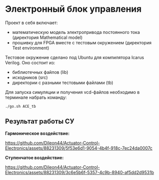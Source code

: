 # Электронный блок управления

Проект в себя включает:
* математическую модель электропривода постоянного тока (директория Mathematical model)
* прошивку для FPGA вместе с тестовым окружением (директория Test environment)

Тестовое окружение сделано под Ubuntu для компилятора Icarus Verilog. Оно состоит из:
- библиотечных файлов (lib)
- исходников (src)
- директории с разными тестовыми файлами (tb)

Для запуска симуляции и получения vcd-файлов необходимо в терминале набрать команду:
    
    ./go.sh ACE_tb

## Результат работы СУ

**Гармоническое воздействие:**

https://github.com/Dileon44/Actuator-Control-Electronics/assets/88231309/5f53e6d1-9054-4b4f-918c-7ec24da0007c

**Ступенчатое воздействие:**

https://github.com/Dileon44/Actuator-Control-Electronics/assets/88231309/3c6e5b6f-5357-4c9b-8940-af5dd2d9531b
